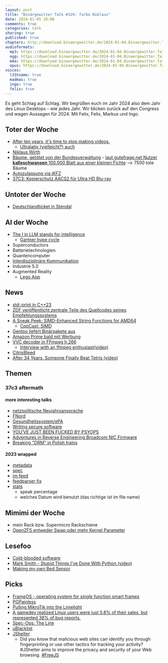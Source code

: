 ```yaml
---
layout: post
title: "Binärgewitter Talk #329: Turbo Niklaus"
date: 2024-01-05 20:00
comments: true
categories: talk
sharing: true
published: true
chapters: http://download.binaergewitter.de/2024-01-04.Binaergewitter.Talk.329.chapters.txt
audioformats:
  mp3: https://download.binaergewitter.de/2024-01-04.Binaergewitter.Talk.329.mp3
  ogg: https://download.binaergewitter.de/2024-01-04.Binaergewitter.Talk.329.ogg
  m4a: https://download.binaergewitter.de/2024-01-04.Binaergewitter.Talk.329.m4a
  opus: https://download.binaergewitter.de/2024-01-04.Binaergewitter.Talk.329.opus
voices:
  l33tname: true
  madmas: true
  ingo: true
  felix: true
---
```

Es geht Schlag auf Schlag. Wir begrüßen euch im Jahr 2024 also dem Jahr des Linux Desktops - wie jedes Jahr.
Wir blicken zurück auf den Congress und wagen Aussagen für 2024. Mit Felix, Felix, Markus und Ingo.


## Toter der Woche
- [After ten years, it's time to stop making videos.]( https://www.youtube.com/watch?v=7DKv5H5Frt0 )
  - [Ultralativ (vielleicht?) auch]( https://old.reddit.com/r/Laesterschwestern/comments/18xfb3i/h%C3%B6rt_ultralativ_auf/ )
- [Niklaus Wirth]( https://www.heise.de/hintergrund/Niklaus-Wirth-Diese-schnell-erstellten-Programme-enthalten-auch-mehr-Fehler-9587266.html )
- [Bäume, getötet von der Bundesverwaltung]( https://www.heise.de/news/Digitale-Verwaltung-Bundesbehoerden-verbrauchten-753-Millionen-Blaetter-Papier-9587674.html ) - [laut gutefrage.net Nutzer **kalleschwansen** 100.000 Blatt aus einer kleinen Fichte]( https://www.gutefrage.net/frage/wieviele-blaetter-papier-kann-man-aus-einem-durchschnittlichen-baum-machen#answer-19277189 ) --> 7500 tote Bäume
- [Autozulassung via iKFZ]( https://www.heise.de/news/Autozulassung-nur-noch-persoenlich-KBA-sperrt-Anfang-Januar-viele-iKfz-Portale-9584133.html )
- [37C3: Kopierschutz AACS2 für Ultra HD Blu-ray]( https://www.heise.de/news/37C3-Kopierschutz-AACS-2-fuer-Ultra-HD-Blu-rays-ist-geknackt-9584107.html )

## Untoter der Woche
- [Deutschlandticket in Stendal]( https://www.tagesschau.de/wirtschaft/verbraucher/stendal-deutschlandticket-49-euro-ticket-100.html )

## AI der Woche
- [The I in LLM stands for intelligence]( https://daniel.haxx.se/blog/2024/01/02/the-i-in-llm-stands-for-intelligence/ )
  * [Gartner hype cycle]( https://en.wikipedia.org/wiki/Gartner_hype_cycle )
- Superconductors
- Batterietechnologien
- Quantencomputer
- [Interdisziplinäre Kommunikation](  )
- Industrie 5.0
- Augmented Reality
  * [Lego App]( https://www.tiktok.com/@cleoabram/video/7319907740304805162 )

## News
- [std::print in C++23]( https://vitaut.net/posts/2023/print-in-cpp23/ )
- [ZDF veröffentlicht zentrale Teile des Quellcodes seines Empfehlungssystems]( https://mastodon.social/@ZDF@zdf.social/111652239765342497 )
- [A Sneak Peek: SIMD-Enhanced String Functions for AMD64]( https://freebsdfoundation.org/blog/a-sneak-peek-simd-enhanced-string-functions-for-amd64/ )
  - [CppCast: SIMD]( https://cppcast.com/simd/ )
- [Gentoo liefert Binärpakete aus](https://linuxnews.de/gentoo-liefert-binaerpakete-aus/ )
- [Amazon Prime bald mit Werbung]( https://amzn.to/3tOiVWn )
- [VVC decoder in FFmpeg h.266]( https://twitter.com/FFmpeg/status/1742599774203691222 )
  - [Interview with an ffmpeg enthusiast(video)]( https://www.youtube.com/watch?v=9kaIXkImCAM )
- [CitrixBleed]( https://www.heise.de/news/CitrixBleed-erst-nach-zwei-Wochen-gepatcht-36-Millionen-Kundendaten-abgegriffen-9579227.html )
- [After 34 Years, Someone Finally Beat Tetris (video)]( https://www.youtube.com/watch?v=GuJ5UuknsHU )

## Themen

### 37c3 aftermath

#### more interesting talks

- [netzpolitische Neujahrsansprache](https://media.ccc.de/v/37c3-11970-die_netzpolitische_neujahrsansprache )
- [FNord]( https://media.ccc.de/v/37c3-11933-fnord-jahresruckblick-ruckblick )
- [Gesundheitssystem/ePA]( https://media.ccc.de/v/37c3-11942-von_der_epa_zum_ehds_7_thesen_zur_aktuellen_digitalen_gesundheitspolitik )
- [Writing secure software]( https://media.ccc.de/v/37c3-11811-writing_secure_software )
- [YOU’VE JUST BEEN FUCKED BY PSYOPS]( https://media.ccc.de/v/37c3-12326-you_ve_just_been_fucked_by_psyops )
- [Adventures in Reverse Engineering Broadcom NIC Firmware]( https://media.ccc.de/v/37c3-11781-adventures_in_reverse_engineering_broadcom_nic_firmware )
- [Breaking "DRM" in Polish trains]( https://media.ccc.de/v/37c3-12142-breaking_drm_in_polish_trains )

#### 2023 wrapped
  - [metadata]( https://github.com/Binaergewitter/serious-bg/pull/424#event-11346089677 )
  - [spec]( https://github.com/Podcastindex-org/podcast-namespace/blob/main/docs/1.0.md#person )
  - [im feed]( https://github.com/Binaergewitter/serious-bg/commit/ef0a26afd098879c5bffc68e3bd36a43f55ea39f )
  - [feedparser fix]( https://github.com/kurtmckee/feedparser/pull/422 )
  - [stats]( https://github.com/Binaergewitter/stats/blob/main/2023-Wrapped.ipynb )
    * speak percentage
    * welches Datum wird benutzt (das richtige ist im file name)

## Mimimi der Woche

- mein Rack bzw. Supermicro Rackschiene
- [OpenZFS entweder Swap oder mehr Kernel Parameter]( https://openzfs.github.io/openzfs-docs/Performance%20and%20Tuning/Module%20Parameters.html#zfs-arc-sys-free )

## Lesefoo
- [Cold-blooded software]( https://dubroy.com/blog/cold-blooded-software/ )
- [Mark Smith - Stupid Things I've Done With Python (video)]( https://www.youtube.com/watch?v=jIM5urFHf2k )
- [Making my own Bed Sensor]( https://www.homeautomationguy.io/blog/making-my-own-bed-sensor )

## Picks

- [FrameOS - operating system for single function smart frames]( https://frameos.net/ )
- [PGPainless]( https://github.com/pgpainless/pgpainless )
- [Pulling MikroTik into the Limelight]( https://margin.re/2022/06/pulling-mikrotik-into-the-limelight/ )
- [A gamedev realized Linux users were just 5.8% of their sales, but represented 38% of bug reports.]( https://mastodon.social/@selbstreferent@chaos.social/111339605571769924 )
- [Spec-Ops: The Line]( https://store.steampowered.com/app/50300/Spec_Ops_The_Line/ )
- [uBlacklist]( https://iorate.github.io/ublacklist/docs )
- [JShelter]( https://hostux.social/@fsf/111666185896305103 ) 
  * Did you know that malicious web sites can identify you through fingerprinting or use other tactics for tracking your activity? #JShelter aims to improve the privacy and security of your Web browsing. [#FreeJS]( https://u.fsf.org/3gc )
